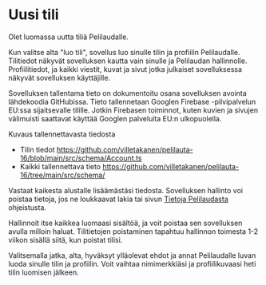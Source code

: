 # Uusi tili

Olet luomassa uutta tiliä Pelilaudalle.

Kun valitse alta "luo tili", sovellus luo sinulle tilin ja profiilin Pelilaudalle. Tilitiedot näkyvät sovelluksen kautta vain sinulle ja Pelilaudan hallinnolle. Profiilitiedot, ja kaikki viestit, kuvat ja sivut jotka julkaiset sovelluksessa näkyvät sovelluksen käyttäjille.

Sovelluksen tallentama tieto on dokumentoitu osana sovelluksen avointa lähdekoodia GitHubissa. Tieto tallennetaan Googlen Firebase -pilvipalvelun EU:ssa sijaitsevalle tilille. Jotkin Firebasen toiminnot, kuten kuvien ja sivujen välimuisti saattavat käyttää Googlen palveluita EU:n ulkopuolella.

Kuvaus tallennettavasta tiedosta

- Tilin tiedot https://github.com/villetakanen/pelilauta-16/blob/main/src/schema/Account.ts
- Kaikki tallennettava tieto https://github.com/villetakanen/pelilauta-16/tree/main/src/schema/

Vastaat kaikesta alustalle lisäämästäsi tiedosta. Sovelluksen hallinto voi poistaa tietoja, jos ne loukkaavat lakia tai sivun [Tietoja Pelilaudasta](/docs/tietoja-pelilaudasta) ohjeistusta.

Hallinnoit itse kaikkea luomaasi sisältöä, ja voit poistaa sen sovelluksen avulla milloin haluat. Tilitietojen poistaminen tapahtuu hallinnon toimesta 1-2 viikon sisällä siitä, kun poistat tilisi.

Valitsemalla jatka, alta, hyväksyt ylläolevat ehdot ja annat Pelilaudalle luvan luoda sinulle tilin ja profiilin. Voit vaihtaa nimimerkkiäsi ja profiilikuvaasi heti tilin luomisen jälkeen.
